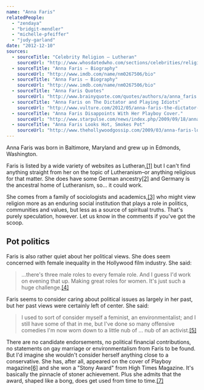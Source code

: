 ```yaml
---
name: "Anna Faris"
relatedPeople:
  - "zendaya"
  - "bridgit-mendler"
  - "michelle-pfeiffer"
  - "judy-garland"
date: "2012-12-10"
sources:
  - sourceTitle: "Celebrity Religion – Lutheran"
    sourceUrl: "http://www.whosdatedwho.com/sections/celebrities/religion/lutheran"
  - sourceTitle: "Anna Faris – Biography"
    sourceUrl: "http://www.imdb.com/name/nm0267506/bio"
  - sourceTitle: "Anna Faris – Biography"
    sourceUrl: "http://www.imdb.com/name/nm0267506/bio"
  - sourceTitle: "Anna Faris Quotes"
    sourceUrl: "http://www.brainyquote.com/quotes/authors/a/anna_faris.html"
  - sourceTitle: "Anna Faris on The Dictator and Playing Idiots"
    sourceUrl: "http://www.vulture.com/2012/05/anna-faris-the-dictator-interview.html"
  - sourceTitle: "Anna Faris Disappoints With Her Playboy Cover."
    sourceUrl: "http://www.starpulse.com/news/index.php/2009/09/18/anna_faris_disappoints_with_her_playboy_"
  - sourceTitle: "Anna Faris Looks Hot, Smokes Pot"
    sourceUrl: "http://www.thehollywoodgossip.com/2009/03/anna-faris-looks-hot-smokes-pot/"
---
```


Anna Faris was born in Baltimore, Maryland and grew up in Edmonds, Washington.

Faris is listed by a wide variety of websites as Lutheran,<a class="source-citation" href="http://www.whosdatedwho.com/sections/celebrities/religion/lutheran" title="Celebrity Religion – Lutheran">[1]</a> but I can't find anything straight from her on the topic of Lutheranism–or anything religious for that matter. She does have some German ancestry<a class="source-citation" href="http://www.imdb.com/name/nm0267506/bio" title="Anna Faris – Biography">[2]</a> and Germany is the ancestral home of Lutheranism, so… it could work.

She comes from a family of sociologists and academics,<a class="source-citation" href="http://www.imdb.com/name/nm0267506/bio" title="Anna Faris – Biography">[3]</a> who might view religion more as an enduring social institution that plays a role in politics, communities and values, but less as a source of spiritual truths. That's purely speculation, however. Let us know in the comments if you've got the scoop.


## Pot politics

Faris is also rather quiet about her political views. She does seem concerned with female inequality in the Hollywood film industry. She said:

>…there's three male roles to every female role. And I guess I'd work on evening that up. Making great roles for women. It's just such a huge challenge.<a class="source-citation" href="http://www.brainyquote.com/quotes/authors/a/anna_faris.html" title="Anna Faris Quotes">[4]</a>

Faris seems to consider caring about political issues as largely in her past, but her past views were certainly left of center. She said:

>I used to sort of consider myself a feminist, an environmentalist; and I still have some of that in me, but I've done so many offensive comedies I'm now worn down to a little nub of … nub of an activist.<a class="source-citation" href="http://www.vulture.com/2012/05/anna-faris-the-dictator-interview.html" title="Anna Faris on The Dictator and Playing Idiots">[5]</a>

There are no candidate endorsements, no political financial contributions, no statements on gay marriage or environmentalism from Faris to be found. But I'd imagine she wouldn't consider herself anything close to a conservative. She has, after all, appeared on the cover of Playboy magazine<a class="source-citation" href="http://www.starpulse.com/news/index.php/2009/09/18/anna_faris_disappoints_with_her_playboy_" title="Anna Faris Disappoints With Her Playboy Cover.">[6]</a> and she won a "Stony Award" from High Times Magazine. It's basically the pinnacle of stoner achievement. Plus she admits that the award, shaped like a bong, does get used from time to time.<a class="source-citation" href="http://www.thehollywoodgossip.com/2009/03/anna-faris-looks-hot-smokes-pot/" title="Anna Faris Looks Hot, Smokes Pot">[7]</a>